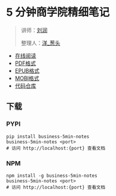 # 5 分钟商学院精细笔记

> 讲师：[刘润](https://baike.baidu.com/item/%E5%88%98%E6%B6%A6/13714329)
> 
> 整理人：[洋_葱头](https://www.jianshu.com/u/de7c24e13fae)

+ [在线阅读](https://biz5min.apachecn.org)
+ [PDF格式](https://www.gitbook.com/download/pdf/book/wizardforcel/5min-business-notes)
+ [EPUB格式](https://www.gitbook.com/download/epub/book/wizardforcel/5min-business-notes)
+ [MOBI格式](https://www.gitbook.com/download/mobi/book/wizardforcel/5min-business-notes)
+ [代码仓库](https://github.com/apachecn/5min-business-notes)


## 下载

### PYPI

```
pip install business-5min-notes
business-5min-notes <port>
# 访问 http://localhost:{port} 查看文档
```

### NPM

```
npm install -g business-5min-notes
business-5min-notes <port>
# 访问 http://localhost:{port} 查看文档
```
